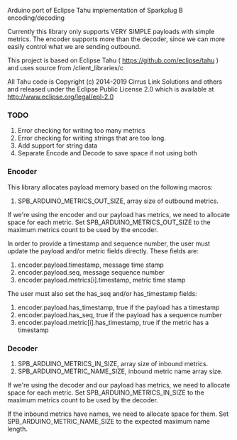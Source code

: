 Arduino port of Eclipse Tahu implementation of Sparkplug B encoding/decoding

Currently this library only supports VERY SIMPLE payloads with simple metrics.
The encoder supports more than the decoder, since we can more easily control
what we are sending outbound.

This project is based on Eclipse Tahu ( https://github.com/eclipse/tahu ) and
uses source from /client_libraries/c

All Tahu code is Copyright (c) 2014-2019 Cirrus Link Solutions and others
and released under the Eclipse Public License 2.0 which is available at
http://www.eclipse.org/legal/epl-2.0

### TODO

1. Error checking for writing too many metrics
1. Error checking for writing strings that are too long.
1. Add support for string data
1. Separate Encode and Decode to save space if not using both

### Encoder

This library allocates payload memory based on the following macros:
1. SPB_ARDUINO_METRICS_OUT_SIZE, array size of outbound metrics.

If we're using the encoder and our payload has metrics, we need to allocate
space for each metric. Set SPB_ARDUINO_METRICS_OUT_SIZE to the maximum metrics
count to be used by the encoder.

In order to provide a timestamp and sequence number, the user must update the
payload and/or metric fields directly. These fields are:
1. encoder.payload.timestamp, message time stamp
1. encoder.payload.seq, message sequence number
1. encoder.payload.metrics[i].timestamp, metric time stamp

The user must also set the has_seq and/or has_timestamp fields:
1. encoder.payload.has_timestamp, true if the payload has a timestamp
1. encoder.payload.has_seq, true if the payload has a sequence number
2. encoder.payload.metric[i].has_timestamp, true if the metric has a timestamp

### Decoder

1. SPB_ARDUINO_METRICS_IN_SIZE, array size of inbound metrics.
1. SPB_ARDUINO_METRIC_NAME_SIZE, inbound metric name array size.

If we're using the decoder and our payload has metrics, we need to allocate
space for each metric. Set SPB_ARDUINO_METRICS_IN_SIZE to the maximum metrics
count to be used by the decoder.

If the inbound metrics have names, we need to allocate space for them. Set
SPB_ARDUINO_METRIC_NAME_SIZE to the expected maximum name length.
